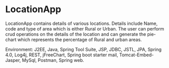 # LocationApp

LocationApp contains details of various locations. Details include Name, code and type of area which is either Rural or Urban.
The user can perform crud operations on the details of the location and can generate the pie-chart which represents the percentage of Rural and urban areas.

Environment: J2EE, Java, Spring Tool Suite, JSP, JDBC, JSTL, JPA, Spring 4.0, Log4j, REST, jFreeChart, Spring boot starter mail, Tomcat-Embed-Jasper, MySql, Postman, Spring web.

